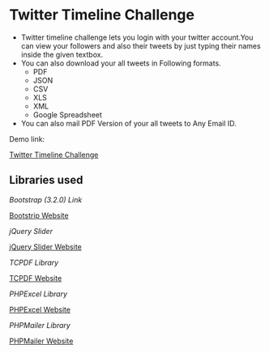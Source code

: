 Twitter Timeline Challenge
=======================
* Twitter timeline challenge lets you login with your twitter account.You can view your followers and also their tweets by just typing their names inside the given textbox.
* You can also download your all tweets in Following formats.
  * PDF
  * JSON
  * CSV
  * XLS
  * XML
  * Google Spreadsheet
* You can also mail PDF Version of your all tweets to Any Email ID. 

Demo link:

[Twitter Timeline Challenge](http://shahinfosolutions.com/EW/TwitterTimelineChallenge/connect.php)

Libraries used
---------------------------------------------

*Bootstrap (3.2.0) Link*

[Bootstrip Website](http://getbootstrap.com/) 

*jQuery Slider*

[jQuery Slider Website](http://dev7studios.com/lean-slider/)

*TCPDF Library*

[TCPDF Website](http://www.tcpdf.org/index.php)

*PHPExcel Library*

[PHPExcel Website](https://phpexcel.codeplex.com/)

*PHPMailer Library*

[PHPMailer Website](http://phpmailer.worxware.com/)

